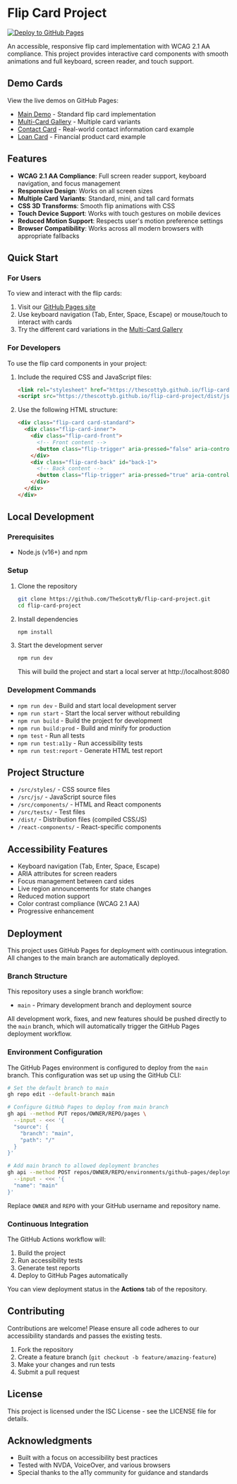 # Flip Card Project

[![Deploy to GitHub Pages](https://github.com/TheScottyB/flip-card-project/actions/workflows/github-pages.yml/badge.svg)](https://github.com/TheScottyB/flip-card-project/actions/workflows/github-pages.yml)

An accessible, responsive flip card implementation with WCAG 2.1 AA compliance. This project provides interactive card components with smooth animations and full keyboard, screen reader, and touch support.

## Demo Cards

View the live demos on GitHub Pages:
- [Main Demo](https://thescottyb.github.io/flip-card-project/) - Standard flip card implementation
- [Multi-Card Gallery](https://thescottyb.github.io/flip-card-project/multi-card.html) - Multiple card variants
- [Contact Card](https://thescottyb.github.io/flip-card-project/src/components/contact-card.html) - Real-world contact information card example
- [Loan Card](https://thescottyb.github.io/flip-card-project/src/components/loan-cards.html) - Financial product card example

## Features

- **WCAG 2.1 AA Compliance**: Full screen reader support, keyboard navigation, and focus management
- **Responsive Design**: Works on all screen sizes
- **Multiple Card Variants**: Standard, mini, and tall card formats
- **CSS 3D Transforms**: Smooth flip animations with CSS
- **Touch Device Support**: Works with touch gestures on mobile devices
- **Reduced Motion Support**: Respects user's motion preference settings
- **Browser Compatibility**: Works across all modern browsers with appropriate fallbacks

## Quick Start

### For Users
To view and interact with the flip cards:
1. Visit our [GitHub Pages site](https://thescottyb.github.io/flip-card-project/)
2. Use keyboard navigation (Tab, Enter, Space, Escape) or mouse/touch to interact with cards
3. Try the different card variations in the [Multi-Card Gallery](https://thescottyb.github.io/flip-card-project/multi-card.html)

### For Developers
To use the flip card components in your project:

1. Include the required CSS and JavaScript files:
   ```html
   <link rel="stylesheet" href="https://thescottyb.github.io/flip-card-project/dist/css/flip-card.min.css">
   <script src="https://thescottyb.github.io/flip-card-project/dist/js/flip-card.min.js"></script>
   ```

2. Use the following HTML structure:
   ```html
   <div class="flip-card card-standard">
     <div class="flip-card-inner">
       <div class="flip-card-front">
         <!-- Front content -->
         <button class="flip-trigger" aria-pressed="false" aria-controls="back-1">View More</button>
       </div>
       <div class="flip-card-back" id="back-1">
         <!-- Back content -->
         <button class="flip-trigger" aria-pressed="true" aria-controls="front-1">Return</button>
       </div>
     </div>
   </div>
   ```

## Local Development

### Prerequisites
- Node.js (v16+) and npm

### Setup
1. Clone the repository
   ```bash
   git clone https://github.com/TheScottyB/flip-card-project.git
   cd flip-card-project
   ```

2. Install dependencies
   ```bash
   npm install
   ```

3. Start the development server
   ```bash
   npm run dev
   ```
   This will build the project and start a local server at http://localhost:8080

### Development Commands
- `npm run dev` - Build and start local development server
- `npm run start` - Start the local server without rebuilding
- `npm run build` - Build the project for development
- `npm run build:prod` - Build and minify for production
- `npm test` - Run all tests
- `npm run test:a11y` - Run accessibility tests
- `npm run test:report` - Generate HTML test report

## Project Structure

- `/src/styles/` - CSS source files
- `/src/js/` - JavaScript source files
- `/src/components/` - HTML and React components 
- `/src/tests/` - Test files
- `/dist/` - Distribution files (compiled CSS/JS)
- `/react-components/` - React-specific components

## Accessibility Features

- Keyboard navigation (Tab, Enter, Space, Escape)
- ARIA attributes for screen readers
- Focus management between card sides
- Live region announcements for state changes
- Reduced motion support
- Color contrast compliance (WCAG 2.1 AA)
- Progressive enhancement

## Deployment

This project uses GitHub Pages for deployment with continuous integration. All changes to the main branch are automatically deployed.

### Branch Structure

This repository uses a single branch workflow:

- `main` - Primary development branch and deployment source
  
All development work, fixes, and new features should be pushed directly to the `main` branch, which will automatically trigger the GitHub Pages deployment workflow.

### Environment Configuration

The GitHub Pages environment is configured to deploy from the `main` branch. This configuration was set up using the GitHub CLI:

```bash
# Set the default branch to main
gh repo edit --default-branch main

# Configure GitHub Pages to deploy from main branch
gh api --method PUT repos/OWNER/REPO/pages \
  --input - <<< '{
  "source": {
    "branch": "main",
    "path": "/"
  }
}'

# Add main branch to allowed deployment branches
gh api --method POST repos/OWNER/REPO/environments/github-pages/deployment-branch-policies \
  --input - <<< '{
  "name": "main"
}'
```

Replace `OWNER` and `REPO` with your GitHub username and repository name.

### Continuous Integration

The GitHub Actions workflow will:
1. Build the project
2. Run accessibility tests
3. Generate test reports
4. Deploy to GitHub Pages automatically

You can view deployment status in the **Actions** tab of the repository.

## Contributing

Contributions are welcome! Please ensure all code adheres to our accessibility standards and passes the existing tests.

1. Fork the repository
2. Create a feature branch (`git checkout -b feature/amazing-feature`)
3. Make your changes and run tests
4. Submit a pull request

## License

This project is licensed under the ISC License - see the LICENSE file for details.

## Acknowledgments

- Built with a focus on accessibility best practices
- Tested with NVDA, VoiceOver, and various browsers
- Special thanks to the a11y community for guidance and standards